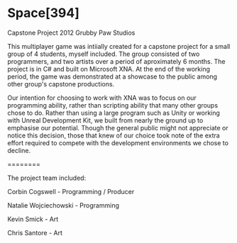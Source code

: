 Space[394]
========

Capstone Project 2012
Grubby Paw Studios

This multiplayer game was intiially created for a capstone project for a small group of 4 students, myself included. The group consisted of two programmers, and two artists over a period of aproximately 6 months. The project is in C# and built on Microsoft XNA. At the end of the working period, the game was demonstrated at a showcase to the public among other group's capstone productions. 

Our intention for choosing to work with XNA was to focus on our programming ability, rather than scripting ability that many other groups chose to do. Rather than using a large program such as Unity or working with Unreal Development Kit, we built from nearly the ground up to emphasise our potential. Though the general public might not appreciate or notice this decision, those that knew of our choice took note of the extra effort required to compete with the development environments we chose to decline.

========

The project team included:

Corbin Cogswell - Programming / Producer

Natalie Wojciechowski - Programming

Kevin Smick - Art

Chris Santore - Art
